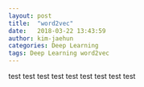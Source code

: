 ```yaml
---
layout: post
title:  "word2vec"
date:   2018-03-22 13:43:59
author: kim-jaehun
categories: Deep Learning
tags: Deep Learning word2vec
---
```


test
test
test
test
test
test
test
test
test
